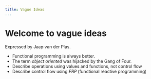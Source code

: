 ```yaml
---
title: Vague Ideas
...
```


# Welcome to vague ideas

Expressed by Jaap van der Plas.

- Functional programming is always better.
- The term *object oriented* was hijacked by the Gang of Four.
- Describe operations using values and functions, not control flow
- Describe control flow using *FRP* (functional reactive programming)
